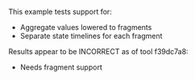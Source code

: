 This example tests support for:

* Aggregate values lowered to fragments
* Separate state timelines for each fragment

Results appear to be INCORRECT as of tool f39dc7a8:

* Needs fragment support

